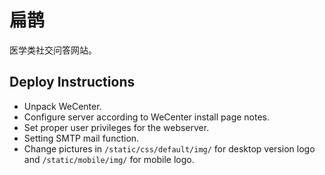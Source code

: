 # 扁鹊
医学类社交问答网站。

## Deploy Instructions
- Unpack WeCenter.
- Configure server according to WeCenter install page notes.
- Set proper user privileges for the webserver.
- Setting SMTP mail function.
- Change pictures in `/static/css/default/img/` for desktop version logo and `/static/mobile/img/` for mobile logo.

